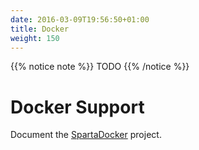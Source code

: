 ```yaml
---
date: 2016-03-09T19:56:50+01:00
title: Docker
weight: 150
---
```


{{% notice note %}}
TODO
{{% /notice %}}

# Docker Support

Document the [SpartaDocker](https://github.com/mweagle/SpartaDocker) project.